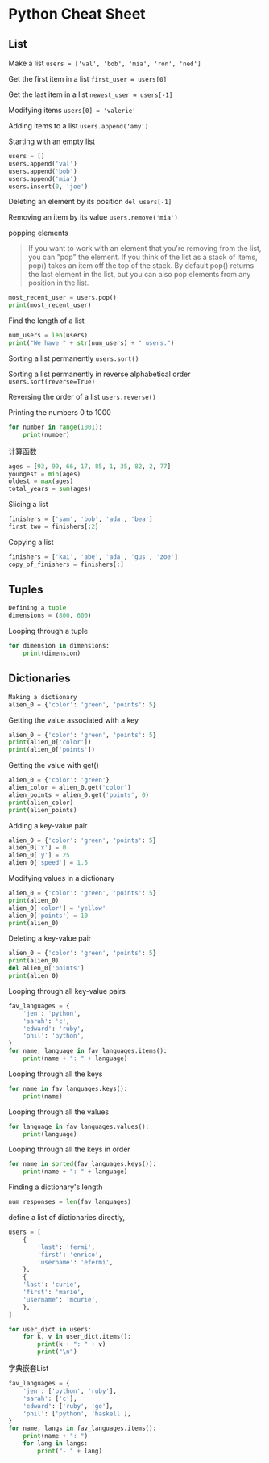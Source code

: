 # Python Cheat Sheet

## List

Make a list
`users = ['val', 'bob', 'mia', 'ron', 'ned']`

Get the first item in a list
`first_user = users[0]`

Get the last item in a list
`newest_user = users[-1]`

Modifying items
`users[0] = 'valerie'`

Adding items to a list
`users.append('amy')`

Starting with an empty list
```Python
users = []
users.append('val')
users.append('bob')
users.append('mia')
users.insert(0, 'joe')
```
Deleting an element by its position
`del users[-1]`

Removing an item by its value
`users.remove('mia')`


popping elements
> If you want to work with an element that you're removing from the list, you can "pop" the element. If you think of the list as a stack of items, pop() takes an item off the top of the stack. By default pop() returns the last element in the list, but you can also pop elements from any position in the list.
```python
most_recent_user = users.pop()
print(most_recent_user)
```

Find the length of a list
```python
num_users = len(users)
print("We have " + str(num_users) + " users.")
```

Sorting a list permanently
`users.sort()`

Sorting a list permanently in reverse alphabetical order
`users.sort(reverse=True)`

Reversing the order of a list
`users.reverse()`

Printing the numbers 0 to 1000
```python
for number in range(1001):
    print(number)
```

计算函数
```python
ages = [93, 99, 66, 17, 85, 1, 35, 82, 2, 77]
youngest = min(ages)
oldest = max(ages)
total_years = sum(ages)
```


Slicing a list
```python
finishers = ['sam', 'bob', 'ada', 'bea']
first_two = finishers[:2]
```

Copying a list
```python
finishers = ['kai', 'abe', 'ada', 'gus', 'zoe']
copy_of_finishers = finishers[:]
```

## Tuples
```python
Defining a tuple
dimensions = (800, 600)
```

Looping through a tuple
```python
for dimension in dimensions:
    print(dimension)
```

## Dictionaries
```python
Making a dictionary
alien_0 = {'color': 'green', 'points': 5}
```

Getting the value associated with a key
```python
alien_0 = {'color': 'green', 'points': 5}
print(alien_0['color'])
print(alien_0['points'])
```

Getting the value with get()
```python
alien_0 = {'color': 'green'}
alien_color = alien_0.get('color')
alien_points = alien_0.get('points', 0)
print(alien_color)
print(alien_points)
```

Adding a key-value pair
```python
alien_0 = {'color': 'green', 'points': 5}
alien_0['x'] = 0
alien_0['y'] = 25
alien_0['speed'] = 1.5
```

Modifying values in a dictionary
```python
alien_0 = {'color': 'green', 'points': 5}
print(alien_0)
alien_0['color'] = 'yellow'
alien_0['points'] = 10
print(alien_0)
```

Deleting a key-value pair
```python
alien_0 = {'color': 'green', 'points': 5}
print(alien_0)
del alien_0['points']
print(alien_0)
```

Looping through all key-value pairs
```python
fav_languages = {
    'jen': 'python',
    'sarah': 'c',
    'edward': 'ruby',
    'phil': 'python',
}
for name, language in fav_languages.items():
    print(name + ": " + language)
```

Looping through all the keys
```python
for name in fav_languages.keys():
    print(name)
```

Looping through all the values
```python
for language in fav_languages.values():
    print(language)
```

Looping through all the keys in order
```python
for name in sorted(fav_languages.keys()):
    print(name + ": " + language)
```

Finding a dictionary's length
```python
num_responses = len(fav_languages)
```

define a list of dictionaries directly,
```python
users = [
    {
        'last': 'fermi',
        'first': 'enrico',
        'username': 'efermi',
    },
    {
    'last': 'curie',
    'first': 'marie',
    'username': 'mcurie',
    },
]

for user_dict in users:
    for k, v in user_dict.items():
        print(k + ": " + v)
        print("\n")
```

字典嵌套List
```python
fav_languages = {
    'jen': ['python', 'ruby'],
    'sarah': ['c'],
    'edward': ['ruby', 'go'],
    'phil': ['python', 'haskell'],
}
for name, langs in fav_languages.items():
    print(name + ": ")
    for lang in langs:
        print("- " + lang)
```
